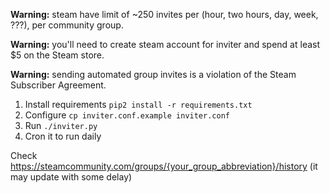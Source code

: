 **Warning:** steam have limit of ~250 invites per (hour, two hours, day, week, ???), per community group.

**Warning:** you'll need to create steam account for inviter and spend at least $5 on the Steam store.

**Warning:** sending automated group invites is a violation of the Steam Subscriber Agreement.

1. Install requirements `pip2 install -r requirements.txt`
2. Configure `cp inviter.conf.example inviter.conf`
3. Run `./inviter.py`
4. Cron it to run daily

Check https://steamcommunity.com/groups/{your_group_abbreviation}/history (it may update with some delay)
